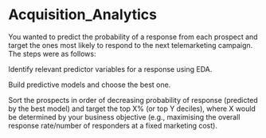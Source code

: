 # Acquisition_Analytics

You wanted to predict the probability of a response from each prospect and target the ones most likely to respond to the next telemarketing campaign. The steps were as follows:

Identify relevant predictor variables for a response using EDA.

Build predictive models and choose the best one.

Sort the prospects in order of decreasing probability of response (predicted by the best model) and target the top X% (or top Y deciles), where X would be determined by your business objective (e.g., maximising the overall response rate/number of responders at a fixed marketing cost).
